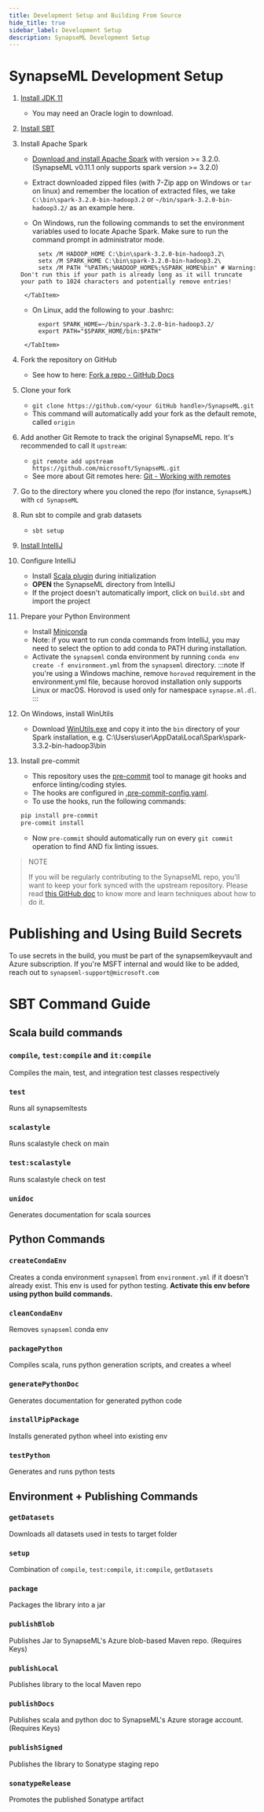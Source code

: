 ```yaml
---
title: Development Setup and Building From Source
hide_title: true
sidebar_label: Development Setup
description: SynapseML Development Setup
---
```


# SynapseML Development Setup

1. [Install JDK 11](https://www.oracle.com/java/technologies/javase/jdk11-archive-downloads.html)
    - You may need an Oracle login to download.
1. [Install SBT](https://www.scala-sbt.org/1.x/docs/Setup.html)
1. Install Apache Spark
   - [Download and install Apache Spark](https://spark.apache.org/downloads.html) with version >= 3.2.0. (SynapseML v0.11.1 only supports spark version >= 3.2.0)
   - Extract downloaded zipped files (with 7-Zip app on Windows or `tar` on linux) and remember the location of
extracted files, we take `C:\bin\spark-3.2.0-bin-hadoop3.2` or `~/bin/spark-3.2.0-bin-hadoop3.2/` as an example here.

   - On Windows, run the following commands to set the environment variables used to locate Apache Spark. Make sure to run the command prompt in administrator mode.
    <Tabs groupId="operating-systems">
        <TabItem value="win" label="Windows" default>

            setx /M HADOOP_HOME C:\bin\spark-3.2.0-bin-hadoop3.2\
            setx /M SPARK_HOME C:\bin\spark-3.2.0-bin-hadoop3.2\
            setx /M PATH "%PATH%;%HADOOP_HOME%;%SPARK_HOME%bin" # Warning: Don't run this if your path is already long as it will truncate your path to 1024 characters and potentially remove entries!

        </TabItem>
    </Tabs>

    - On Linux, add the following to your .bashrc:
    <Tabs groupId="operating-systems">
        <TabItem value="linux" label="Mac/Linux">

            export SPARK_HOME=~/bin/spark-3.2.0-bin-hadoop3.2/
            export PATH="$SPARK_HOME/bin:$PATH"

        </TabItem>
    </Tabs>

1. Fork the repository on GitHub
    - See how to here: [Fork a repo - GitHub Docs](https://docs.github.com/en/get-started/quickstart/fork-a-repo)
1. Clone your fork
    - `git clone https://github.com/<your GitHub handle>/SynapseML.git`
    - This command will automatically add your fork as the default remote, called `origin`
1. Add another Git Remote to track the original SynapseML repo. It's recommended to call it `upstream`:
    - `git remote add upstream https://github.com/microsoft/SynapseML.git`
    - See more about Git remotes here: [Git - Working with remotes](https://git-scm.com/book/en/v2/Git-Basics-Working-with-Remotes)
1. Go to the directory where you cloned the repo (for instance, `SynapseML`) with `cd SynapseML`
1. Run sbt to compile and grab datasets
    - `sbt setup`
1. [Install IntelliJ](https://www.jetbrains.com/idea/download)
1. Configure IntelliJ
    - Install [Scala plugin](https://plugins.jetbrains.com/plugin/1347-scala) during initialization
    - **OPEN** the SynapseML directory from IntelliJ
    - If the project doesn't automatically import, click on `build.sbt` and import the project
1. Prepare your Python Environment
    - Install [Miniconda](https://docs.conda.io/en/latest/miniconda.html)
    - Note: if you want to run conda commands from IntelliJ, you may need to select the option to add conda to PATH during installation.
    - Activate the `synapseml` conda environment by running `conda env create -f environment.yml` from the `synapseml` directory.
    :::note
    If you're using a Windows machine, remove
    `horovod` requirement in the environment.yml file, because horovod installation only
    supports Linux or macOS. Horovod is used only for namespace `synapse.ml.dl`.
    :::
1. On Windows, install WinUtils
    - Download [WinUtils.exe](https://github.com/steveloughran/winutils/blob/master/hadoop-3.0.0/bin/winutils.exe) and copy it into the `bin` directory of your Spark installation, e.g. C:\Users\user\AppData\Local\Spark\spark-3.3.2-bin-hadoop3\bin
1. Install pre-commit
    - This repository uses the [pre-commit](https://pre-commit.com/index.html) tool to manage git hooks and enforce linting/coding styles.
    - The hooks are configured in [.pre-commit-config.yaml](https://github.com/microsoft/SynapseML/blob/master/environment.yml).
    - To use the hooks, run the following commands:
    ```bash
    pip install pre-commit
    pre-commit install
    ```
    - Now `pre-commit` should automatically run on every `git commit` operation to find AND fix linting issues.

> NOTE
>
> If you will be regularly contributing to the SynapseML repo, you'll want to keep your fork synced with the
> upstream repository. Please read [this GitHub doc](https://docs.github.com/en/pull-requests/collaborating-with-pull-requests/working-with-forks/syncing-a-fork)
> to know more and learn techniques about how to do it.

# Publishing and Using Build Secrets

To use secrets in the build, you must be part of the synapsemlkeyvault
 and Azure subscription. If you're MSFT internal and would like to be
 added, reach out to `synapseml-support@microsoft.com`

# SBT Command Guide

## Scala build commands

### `compile`, `test:compile` and `it:compile`

Compiles the main, test, and integration test classes respectively

### `test`

Runs all synapsemltests

### `scalastyle`

Runs scalastyle check on main

### `test:scalastyle`

Runs scalastyle check on test

### `unidoc`

Generates documentation for scala sources

## Python Commands

### `createCondaEnv`

Creates a conda environment `synapseml` from `environment.yml` if it doesn't already exist.
This env is used for python testing.
**Activate this env before using python build commands.**

### `cleanCondaEnv`

Removes `synapseml` conda env

### `packagePython`

Compiles scala, runs python generation scripts, and creates a wheel

### `generatePythonDoc`

Generates documentation for generated python code

### `installPipPackage`

Installs generated python wheel into existing env

### `testPython`

Generates and runs python tests

## Environment + Publishing Commands

### `getDatasets`

Downloads all datasets used in tests to target folder

### `setup`

Combination of `compile`, `test:compile`, `it:compile`, `getDatasets`

### `package`

Packages the library into a jar

### `publishBlob`

Publishes Jar to SynapseML's Azure blob-based Maven repo. (Requires Keys)

### `publishLocal`

Publishes library to the local Maven repo

### `publishDocs`

Publishes scala and python doc to SynapseML's Azure storage account. (Requires Keys)

### `publishSigned`

Publishes the library to Sonatype staging repo

### `sonatypeRelease`

Promotes the published Sonatype artifact
